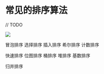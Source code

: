 # 常见的排序算法


<!--more-->

// TODO

![](https://raw.githubusercontent.com/xingyys/myblog/main/posts/images/冒泡排序.gif)

冒泡排序
选择排序
插入排序
希尔排序
计数排序

快速排序
位图排序
桶排序
堆排序
基数排序

归并排序

